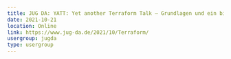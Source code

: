 ```yaml
---
title: JUG DA: YATT: Yet another Terraform Talk – Grundlagen und ein bisschen mehr (Sandra Gerberding)
date: 2021-10-21
location: Online
link: https://www.jug-da.de/2021/10/Terraform/
usergroup: jugda
type: usergroup
---
```

